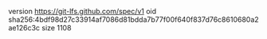 version https://git-lfs.github.com/spec/v1
oid sha256:4bdf98d27c33914af7086d81bdda7b77f00f640f837d76c8610680a2ae126c3c
size 1108
